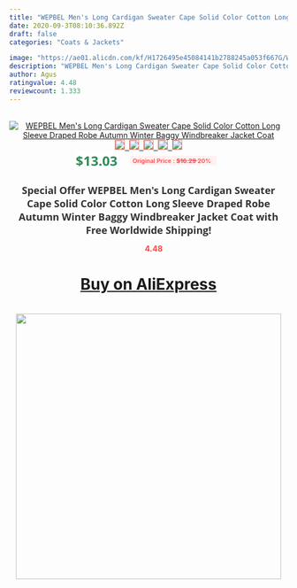 ```yaml
---
title: "WEPBEL Men's Long Cardigan Sweater Cape Solid Color Cotton Long Sleeve Draped Robe Autumn Winter Baggy Windbreaker Jacket Coat"
date: 2020-09-3T08:10:36.892Z
draft: false
categories: "Coats & Jackets"

image: "https://ae01.alicdn.com/kf/H1726495e45084141b2788245a053f667G/WEPBEL-Men-s-Long-Cardigan-Sweater-Cape-Solid-Color-Cotton-Long-Sleeve-Draped-Robe-Autumn-Winter.jpg"
description: "WEPBEL Men's Long Cardigan Sweater Cape Solid Color Cotton Long Sleeve Draped Robe Autumn Winter Baggy Windbreaker Jacket Coat"
author: Agus
ratingvalue: 4.48
reviewcount: 1.333
---
```

<br>
<div style="text-align: center;">
<a href="https://s.click.aliexpress.com/e/_AXnvnJ" target="_blank" rel="nofollow noopener noreferrer"><img alt="WEPBEL Men's Long Cardigan Sweater Cape Solid Color Cotton Long Sleeve Draped Robe Autumn Winter Baggy Windbreaker Jacket Coat" class="magnifier-image" src="https://ae01.alicdn.com/kf/H1726495e45084141b2788245a053f667G/WEPBEL-Men-s-Long-Cardigan-Sweater-Cape-Solid-Color-Cotton-Long-Sleeve-Draped-Robe-Autumn-Winter.jpg_640x640.jpg">
<br>
<img style="border:1px solid salmon" src="https://ae01.alicdn.com/kf/H1726495e45084141b2788245a053f667G/WEPBEL-Men-s-Long-Cardigan-Sweater-Cape-Solid-Color-Cotton-Long-Sleeve-Draped-Robe-Autumn-Winter.jpg_120x120.jpg">&nbsp;&nbsp;<img style="border:1px solid salmon" src="https://ae01.alicdn.com/kf/Hd011d3581f1e4371b173acb6bad7b9442/WEPBEL-Men-s-Long-Cardigan-Sweater-Cape-Solid-Color-Cotton-Long-Sleeve-Draped-Robe-Autumn-Winter.jpg_120x120.jpg">&nbsp;&nbsp;<img style="border:1px solid salmon" src="https://ae01.alicdn.com/kf/H4d3f1f0184244069a45ff19c73b4f6dbv/WEPBEL-Men-s-Long-Cardigan-Sweater-Cape-Solid-Color-Cotton-Long-Sleeve-Draped-Robe-Autumn-Winter.jpg_120x120.jpg">&nbsp;&nbsp;<img style="border:1px solid salmon" src="https://ae01.alicdn.com/kf/H3c9db2cf47c34a7dacfbc9ff40cb0713O/WEPBEL-Men-s-Long-Cardigan-Sweater-Cape-Solid-Color-Cotton-Long-Sleeve-Draped-Robe-Autumn-Winter.jpg_120x120.jpg">&nbsp;&nbsp;<img style="border:1px solid salmon" src="https://ae01.alicdn.com/kf/H09775ed138254b47b437d959ccc224b64/WEPBEL-Men-s-Long-Cardigan-Sweater-Cape-Solid-Color-Cotton-Long-Sleeve-Draped-Robe-Autumn-Winter.jpg_120x120.jpg"></a></div><br0>
<div style="text-align: center;"><span style="background-color: white; border: 0px; box-sizing: border-box; color: seagreen; display: inline-block; font-family: &quot;open sans&quot; , &quot;arial&quot; , &quot;helvetica&quot; , sans-serif , &quot;heiti&quot;; font-size: 24px; font-stretch: inherit; font-weight: 700; line-height: inherit; margin: 0px 10px 0px 0px; padding: 0px; vertical-align: middle;">$13.03 </span>
<span style="background: rgb(255 , 241 , 241); border-radius: 3px; border: 0px; box-sizing: border-box; color: #ff4747; display: inline-block; font-family: inherit; font-size: 12px; font-stretch: inherit; font-style: inherit; font-variant: inherit; font-weight: 600; line-height: inherit; margin: 0px; padding: 2px 5px; transform: scale(0.9); vertical-align: middle;">Original Price : <b style="text-decoration: line-through;">$16.29 </b> 20%&nbsp;&nbsp;</span></div>
<h1 style="color: #333333; display: inline-block; font-family: &quot;open sans&quot; , &quot;arial&quot; , &quot;helvetica&quot; , sans-serif , &quot;heiti&quot;; font-size: 18px; font-stretch: inherit; font-weight: 700; text-align: center;">Special Offer WEPBEL Men's Long Cardigan Sweater Cape Solid Color Cotton Long Sleeve Draped Robe Autumn Winter Baggy Windbreaker Jacket Coat with Free Worldwide Shipping!</h1>
<div style="color: #ff4747; text-align: center;">
<img src="https://4.bp.blogspot.com/-M0ZcTcb-5uY/XleCXlxnR4I/AAAAAAAAAEc/OrjgMkXV1oMQFaCRZj5HQwOCBcu3w1FegCPcBGAYYCw/s1600/star.png" style="height: 15px;">&nbsp;<b>4.48</b></div>
<div class="button_cont" align="center"><a class="buynow_a" href="https://s.click.aliexpress.com/e/_AXnvnJ" target="_blank" rel="nofollow noopener noreferrer"><H1>Buy on AliExpress</H1></a></div><br>
<div class="separator" style="clear: both; text-align: center;">
<img src="https://lh3.googleusercontent.com/-pTy5HemUv9M/XlePHvY0dAI/AAAAAAAAAE4/0nX5iRUoIWY8eMW9Dpxeirr157OZliDIgCLcBGAsYHQ/s1600/badge.gif" width="480">
</div>
